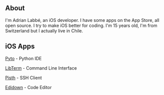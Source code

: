 ## About

I'm Adrian Labbé, an iOS developer. I have some apps on the App Store, all open source. I try to make iOS better for coding. I'm 15 years old, I'm from Switzerland but I actually live in Chile.

## iOS Apps

[Pyto](https://pyto.app) - Python IDE

[LibTerm](https://libterm.app) - Command Line Interface

[Pisth](https://pisth.app) - SSH Client

[Edidown](https://edidown.app) - Code Editor
